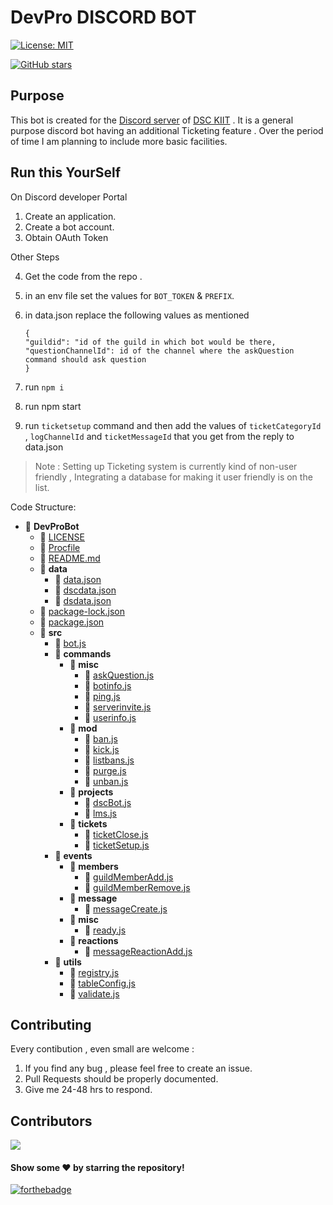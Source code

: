 # DevPro DISCORD BOT

[![License: MIT](https://img.shields.io/badge/License-MIT-yellow.svg)](https://opensource.org/licenses/MIT)

[![GitHub stars](https://img.shields.io/github/stars/amanv8060/dsckiitbot.svg?style=social&label=Star&maxAge=2592000)](https://GitHub.com/amanv8060/dsckiitbot/stargazers/)

## Purpose

This bot is created for the [Discord server](https://discord.gg/NAyQZpq7GM) of [DSC KIIT](https://dsckiit.in) . It is a general purpose discord bot having an additional Ticketing feature . Over the period of time I am planning to include more basic facilities.

## Run this YourSelf

On Discord developer Portal

1.  Create an application.
2.  Create a bot account.
3.  Obtain OAuth Token

Other Steps

4.  Get the code from the repo .
5.  in an env file set the values for `BOT_TOKEN` & `PREFIX`.
6.  in data.json replace the following values as mentioned

        {
        "guildid": "id of the guild in which bot would be there,
        "questionChannelId": id of the channel where the askQuestion command should ask question
        }

7.  run `npm i`
8.  run npm start
9.  run `ticketsetup` command and then add the values of `ticketCategoryId` , `logChannelId` and `ticketMessageId` that you get from the reply to data.json

> Note : Setting up Ticketing system is currently kind of non-user friendly , Integrating a database for making it user friendly is on the list.

Code Structure: 

- 📂 __DevProBot__
   - 📄 [LICENSE](LICENSE)
   - 📄 [Procfile](Procfile)
   - 📄 [README.md](README.md)
   - 📂 __data__
     - 📄 [data.json](data/data.json)
     - 📄 [dscdata.json](data/dscdata.json)
     - 📄 [dsdata.json](data/dsdata.json)
   - 📄 [package\-lock.json](package-lock.json)
   - 📄 [package.json](package.json)
   - 📂 __src__
     - 📄 [bot.js](src/bot.js)
     - 📂 __commands__
       - 📂 __misc__
         - 📄 [askQuestion.js](src/commands/misc/askQuestion.js)
         - 📄 [botinfo.js](src/commands/misc/botinfo.js)
         - 📄 [ping.js](src/commands/misc/ping.js)
         - 📄 [serverinvite.js](src/commands/misc/serverinvite.js)
         - 📄 [userinfo.js](src/commands/misc/userinfo.js)
       - 📂 __mod__
         - 📄 [ban.js](src/commands/mod/ban.js)
         - 📄 [kick.js](src/commands/mod/kick.js)
         - 📄 [listbans.js](src/commands/mod/listbans.js)
         - 📄 [purge.js](src/commands/mod/purge.js)
         - 📄 [unban.js](src/commands/mod/unban.js)
       - 📂 __projects__
         - 📄 [dscBot.js](src/commands/projects/dscBot.js)
         - 📄 [lms.js](src/commands/projects/lms.js)
       - 📂 __tickets__
         - 📄 [ticketClose.js](src/commands/tickets/ticketClose.js)
         - 📄 [ticketSetup.js](src/commands/tickets/ticketSetup.js)
     - 📂 __events__
       - 📂 __members__
         - 📄 [guildMemberAdd.js](src/events/members/guildMemberAdd.js)
         - 📄 [guildMemberRemove.js](src/events/members/guildMemberRemove.js)
       - 📂 __message__
         - 📄 [messageCreate.js](src/events/message/messageCreate.js)
       - 📂 __misc__
         - 📄 [ready.js](src/events/misc/ready.js)
       - 📂 __reactions__
         - 📄 [messageReactionAdd.js](src/events/reactions/messageReactionAdd.js)
     - 📂 __utils__
       - 📄 [registry.js](src/utils/registry.js)
       - 📄 [tableConfig.js](src/utils/tableConfig.js)
       - 📄 [validate.js](src/utils/validate.js)


## Contributing

Every contibution , even small are welcome : 

1. If you find any bug , please feel free to create an issue.
2. Pull Requests should be properly documented.
3. Give me 24-48 hrs to respond.

## Contributors

<a href="https://github.com/amanv8060/dsckiitbot/graphs/contributors">
  <img src="https://contrib.rocks/image?repo=amanv8060/dsckiitbot" />
</a>

#### Show some ❤️ by starring the repository!

[![forthebadge](https://forthebadge.com/images/badges/made-with-javascript.svg)](https://forthebadge.com)

